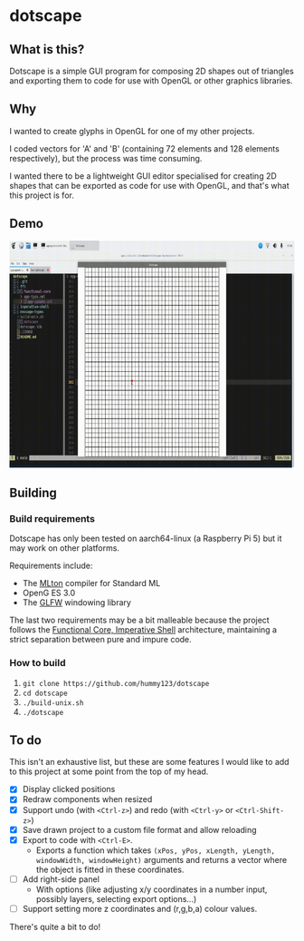 # dotscape

## What is this?

Dotscape is a simple GUI program for composing 2D shapes out of triangles and exporting them to code for use with OpenGL or other graphics libraries.

## Why

I wanted to create glyphs in OpenGL for one of my other projects. 

I coded vectors for 'A' and 'B' (containing 72 elements and 128 elements respectively), but the process was time consuming. 

I wanted there to be a lightweight GUI editor specialised for creating 2D shapes that can be exported as code for use with OpenGL, and that's what this project is for.

## Demo

<p align="center">
<img src="images/anim.gif" height="400px"/>
</p>

## Building

### Build requirements

Dotscape has only been tested on aarch64-linux (a Raspberry Pi 5) but it may work on other platforms.

Requirements include:

- The [MLton](https://github.com/mlton/mlton) compiler for Standard ML
- OpenG ES 3.0
- The [GLFW](https://github.com/glfw/glfw) windowing library

The last two requirements may be a bit malleable because the project follows the [Functional Core, Imperative Shell](https://hummy123.github.io/2024/06/20/Functional-Core,-Imperative-Shell.html) architecture, maintaining a strict separation between pure and impure code.

### How to build

1. `git clone https://github.com/hummy123/dotscape`
2. `cd dotscape`
3. `./build-unix.sh`
4. `./dotscape`

## To do

This isn't an exhaustive list, but these are some features I would like to add to this project at some point from the top of my head.

- [x] Display clicked positions
- [x] Redraw components when resized
- [x] Support undo (with `<Ctrl-z>`) and redo (with `<Ctrl-y>` or `<Ctrl-Shift-z>`)
- [x] Save drawn project to a custom file format and allow reloading
- [x] Export to code with `<Ctrl-E>`.
  - Exports a function which takes `(xPos, yPos, xLength, yLength, windowWidth, windowHeight)` arguments and returns a vector where the object is fitted in these coordinates.
- [ ] Add right-side panel 
  - With options (like adjusting x/y coordinates in a number input, possibly layers, selecting export options...)
- [ ] Support setting more z coordinates and (r,g,b,a) colour values.

There's quite a bit to do!
